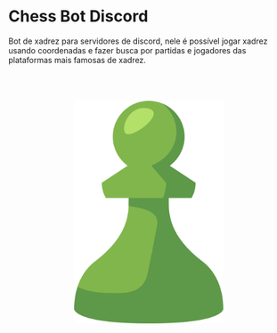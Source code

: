 # Chess Bot Discord

Bot de xadrez para servidores de discord, nele é possível jogar xadrez usando coordenadas e fazer busca por partidas e jogadores das plataformas mais famosas de xadrez.<br><br><br><br>
<div align="center" styles='padding:500px'>
    <img src='image.png' height='400'/>
</div>
